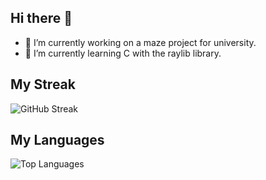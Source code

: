 ## Hi there 👋

- 🔭 I’m currently working on a maze project for university.
- 🌱 I’m currently learning C with the raylib library.

## My Streak
![GitHub Streak](https://streak-stats.demolab.com/?user=blidarul&theme=radical)

## My Languages
![Top Languages](https://github-readme-stats.vercel.app/api/top-langs/?username=blidarul&layout=compact&theme=radical)
